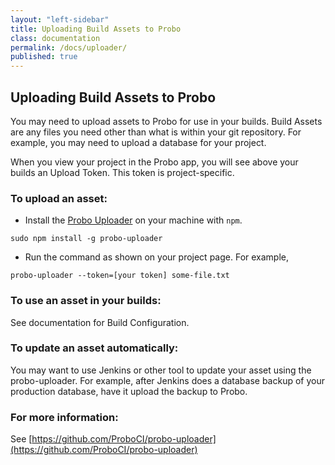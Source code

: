 ```yaml
---
layout: "left-sidebar"
title: Uploading Build Assets to Probo
class: documentation
permalink: /docs/uploader/
published: true
---
```


## Uploading Build Assets to Probo

You may need to upload assets to Probo for use in your builds. Build Assets are any files you need other than what is within your git repository. For example, you may need to upload a database for your project.

When you view your project in the Probo app, you will see above your builds an Upload Token. This token is project-specific.

### To upload an asset:
- Install the [Probo Uploader](https://github.com/ProboCI/probo-uploader) on your machine with `npm`.
```
sudo npm install -g probo-uploader
```
- Run the command as shown on your project page. For example, 
```
probo-uploader --token=[your token] some-file.txt
```

### To use an asset in your builds:

See documentation for Build Configuration.

### To update an asset automatically:

You may want to use Jenkins or other tool to update your asset using the probo-uploader. For example, after Jenkins does a database backup of your production database, have it upload the backup to Probo.

### For more information:
See [https://github.com/ProboCI/probo-uploader](https://github.com/ProboCI/probo-uploader)
